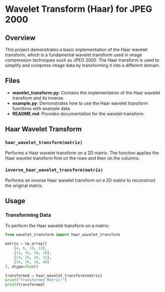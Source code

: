 # Wavelet Transform (Haar) for JPEG 2000

## Overview

This project demonstrates a basic implementation of the Haar wavelet transform, which is a fundamental wavelet transform used in image compression techniques such as JPEG 2000. The Haar transform is used to simplify and compress image data by transforming it into a different domain.

## Files

- **wavelet_transform.py**: Contains the implementation of the Haar wavelet transform and its inverse.
- **example.py**: Demonstrates how to use the Haar wavelet transform functions with example data.
- **README.md**: Provides documentation for the wavelet transform.

## Haar Wavelet Transform

### `haar_wavelet_transform(matrix)`

Performs a Haar wavelet transform on a 2D matrix. The function applies the Haar wavelet transform first on the rows and then on the columns.

### `inverse_haar_wavelet_transform(matrix)`

Performs an inverse Haar wavelet transform on a 2D matrix to reconstruct the original matrix.

## Usage

### Transforming Data

To perform the Haar wavelet transform on a matrix:

```python
from wavelet_transform import haar_wavelet_transform

matrix = np.array([
    [4, 6, 10, 12],
    [14, 16, 18, 20],
    [24, 26, 30, 32],
    [34, 36, 38, 40]
], dtype=float)

transformed = haar_wavelet_transform(matrix)
print("Transformed Matrix:")
print(transformed)
